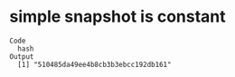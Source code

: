 # simple snapshot is constant

    Code
      hash
    Output
      [1] "510485da49ee4b8cb3b3ebcc192db161"

